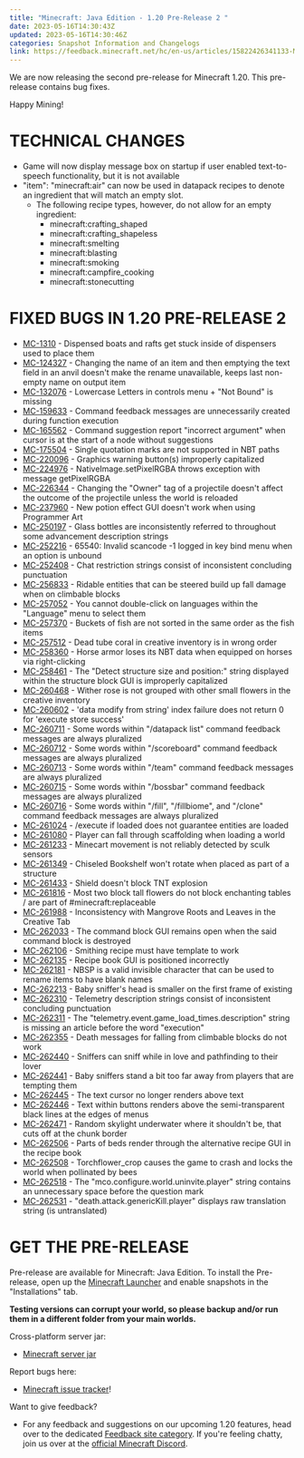 ```yaml
---
title: "Minecraft: Java Edition - 1.20 Pre-Release 2 "
date: 2023-05-16T14:30:43Z
updated: 2023-05-16T14:30:46Z
categories: Snapshot Information and Changelogs
link: https://feedback.minecraft.net/hc/en-us/articles/15822426341133-Minecraft-Java-Edition-1-20-Pre-Release-2-
---
```


We are now releasing the second pre-release for Minecraft 1.20. This pre-release contains bug fixes.

Happy Mining!

# TECHNICAL CHANGES

- Game will now display message box on startup if user enabled text-to-speech functionality, but it is not available
- "item": "minecraft:air" can now be used in datapack recipes to denote an ingredient that will match an empty slot.
  - The following recipe types, however, do not allow for an empty ingredient:
    - minecraft:crafting_shaped
    - minecraft:crafting_shapeless
    - minecraft:smelting
    - minecraft:blasting
    - minecraft:smoking
    - minecraft:campfire_cooking
    - minecraft:stonecutting

# FIXED BUGS IN 1.20 PRE-RELEASE 2

- [MC-1310](https://bugs.mojang.com/browse/MC-1310) - Dispensed boats and rafts get stuck inside of dispensers used to place them
- [MC-124327](https://bugs.mojang.com/browse/MC-124327) - Changing the name of an item and then emptying the text field in an anvil doesn't make the rename unavailable, keeps last non-empty name on output item
- [MC-132076](https://bugs.mojang.com/browse/MC-132076) - Lowercase Letters in controls menu + "Not Bound" is missing
- [MC-159633](https://bugs.mojang.com/browse/MC-159633) - Command feedback messages are unnecessarily created during function execution
- [MC-165562](https://bugs.mojang.com/browse/MC-165562) - Command suggestion report "incorrect argument" when cursor is at the start of a node without suggestions
- [MC-175504](https://bugs.mojang.com/browse/MC-175504) - Single quotation marks are not supported in NBT paths
- [MC-220096](https://bugs.mojang.com/browse/MC-220096) - Graphics warning button(s) improperly capitalized
- [MC-224976](https://bugs.mojang.com/browse/MC-224976) - NativeImage.setPixelRGBA throws exception with message getPixelRGBA
- [MC-226344](https://bugs.mojang.com/browse/MC-226344) - Changing the "Owner" tag of a projectile doesn't affect the outcome of the projectile unless the world is reloaded
- [MC-237960](https://bugs.mojang.com/browse/MC-237960) - New potion effect GUI doesn't work when using Programmer Art
- [MC-250197](https://bugs.mojang.com/browse/MC-250197) - Glass bottles are inconsistently referred to throughout some advancement description strings
- [MC-252216](https://bugs.mojang.com/browse/MC-252216) - 65540: Invalid scancode -1 logged in key bind menu when an option is unbound
- [MC-252408](https://bugs.mojang.com/browse/MC-252408) - Chat restriction strings consist of inconsistent concluding punctuation
- [MC-256833](https://bugs.mojang.com/browse/MC-256833) - Ridable entities that can be steered build up fall damage when on climbable blocks
- [MC-257052](https://bugs.mojang.com/browse/MC-257052) - You cannot double-click on languages within the "Language" menu to select them
- [MC-257370](https://bugs.mojang.com/browse/MC-257370) - Buckets of fish are not sorted in the same order as the fish items
- [MC-257512](https://bugs.mojang.com/browse/MC-257512) - Dead tube coral in creative inventory is in wrong order
- [MC-258360](https://bugs.mojang.com/browse/MC-258360) - Horse armor loses its NBT data when equipped on horses via right-clicking
- [MC-258461](https://bugs.mojang.com/browse/MC-258461) - The "Detect structure size and position:" string displayed within the structure block GUI is improperly capitalized
- [MC-260468](https://bugs.mojang.com/browse/MC-260468) - Wither rose is not grouped with other small flowers in the creative inventory
- [MC-260602](https://bugs.mojang.com/browse/MC-260602) - 'data modify from string' index failure does not return 0 for 'execute store success'
- [MC-260711](https://bugs.mojang.com/browse/MC-260711) - Some words within "/datapack list" command feedback messages are always pluralized
- [MC-260712](https://bugs.mojang.com/browse/MC-260712) - Some words within "/scoreboard" command feedback messages are always pluralized
- [MC-260713](https://bugs.mojang.com/browse/MC-260713) - Some words within "/team" command feedback messages are always pluralized
- [MC-260715](https://bugs.mojang.com/browse/MC-260715) - Some words within "/bossbar" command feedback messages are always pluralized
- [MC-260716](https://bugs.mojang.com/browse/MC-260716) - Some words within "/fill", "/fillbiome", and "/clone" command feedback messages are always pluralized
- [MC-261024](https://bugs.mojang.com/browse/MC-261024) - /execute if loaded does not guarantee entities are loaded
- [MC-261080](https://bugs.mojang.com/browse/MC-261080) - Player can fall through scaffolding when loading a world
- [MC-261233](https://bugs.mojang.com/browse/MC-261233) - Minecart movement is not reliably detected by sculk sensors
- [MC-261349](https://bugs.mojang.com/browse/MC-261349) - Chiseled Bookshelf won't rotate when placed as part of a structure
- [MC-261433](https://bugs.mojang.com/browse/MC-261433) - Shield doesn't block TNT explosion
- [MC-261816](https://bugs.mojang.com/browse/MC-261816) - Most two block tall flowers do not block enchanting tables / are part of \#minecraft:replaceable
- [MC-261988](https://bugs.mojang.com/browse/MC-261988) - Inconsistency with Mangrove Roots and Leaves in the Creative Tab
- [MC-262033](https://bugs.mojang.com/browse/MC-262033) - The command block GUI remains open when the said command block is destroyed
- [MC-262106](https://bugs.mojang.com/browse/MC-262106) - Smithing recipe must have template to work
- [MC-262135](https://bugs.mojang.com/browse/MC-262135) - Recipe book GUI is positioned incorrectly
- [MC-262181](https://bugs.mojang.com/browse/MC-262181) - NBSP is a valid invisible character that can be used to rename items to have blank names
- [MC-262213](https://bugs.mojang.com/browse/MC-262213) - Baby sniffer's head is smaller on the first frame of existing
- [MC-262310](https://bugs.mojang.com/browse/MC-262310) - Telemetry description strings consist of inconsistent concluding punctuation
- [MC-262311](https://bugs.mojang.com/browse/MC-262311) - The "telemetry.event.game_load_times.description" string is missing an article before the word "execution"
- [MC-262355](https://bugs.mojang.com/browse/MC-262355) - Death messages for falling from climbable blocks do not work
- [MC-262440](https://bugs.mojang.com/browse/MC-262440) - Sniffers can sniff while in love and pathfinding to their lover
- [MC-262441](https://bugs.mojang.com/browse/MC-262441) - Baby sniffers stand a bit too far away from players that are tempting them
- [MC-262445](https://bugs.mojang.com/browse/MC-262445) - The text cursor no longer renders above text
- [MC-262446](https://bugs.mojang.com/browse/MC-262446) - Text within buttons renders above the semi-transparent black lines at the edges of menus
- [MC-262471](https://bugs.mojang.com/browse/MC-262471) - Random skylight underwater where it shouldn't be, that cuts off at the chunk border
- [MC-262506](https://bugs.mojang.com/browse/MC-262506) - Parts of beds render through the alternative recipe GUI in the recipe book
- [MC-262508](https://bugs.mojang.com/browse/MC-262508) - Torchflower_crop causes the game to crash and locks the world when pollinated by bees
- [MC-262518](https://bugs.mojang.com/browse/MC-262518) - The "mco.configure.world.uninvite.player" string contains an unnecessary space before the question mark
- [MC-262531](https://bugs.mojang.com/browse/MC-262531) - "death.attack.genericKill.player" displays raw translation string (is untranslated)

# GET THE PRE-RELEASE

Pre-release are available for Minecraft: Java Edition. To install the Pre-release, open up the [Minecraft Launcher](https://www.minecraft.net/download.html) and enable snapshots in the "Installations" tab.

**Testing versions can corrupt your world, so please backup and/or run them in a different folder from your main worlds.**

Cross-platform server jar:

- [Minecraft server jar](https://piston-data.mojang.com/v1/objects/fce02f0ed50b4722f8ec58acef06275b91cde08d/server.jar)

Report bugs here:

- [Minecraft issue tracker](https://bugs.mojang.com/projects/MC/summary)!

Want to give feedback?

- For any feedback and suggestions on our upcoming 1.20 features, head over to the dedicated [Feedback site category](https://aka.ms/MC120Feedback). If you're feeling chatty, join us over at the [official Minecraft Discord](https://discordapp.com/invite/minecraft).
